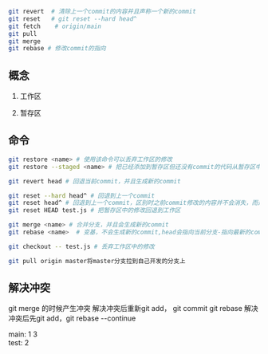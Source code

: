 ```bash
git revert  # 清除上一个commit的内容并且声称一个新的commit
git reset   # git reset --hard head^ 
git fetch    # origin/main
git pull
git merge
git rebase # 修改commit的指向
```
## 概念
1. 工作区

2. 暂存区
   
## 命令
```bash
git restore <name> # 使用该命令可以丢弃工作区的修改
git restore --staged <name> # 把已经添加到暂存区但还没有commit的代码从暂存区中去除

git revert head # 回退当前commit，并且生成新的commit

git reset --hard head^ # 回退到上一个commit
git reset head^ # 回退到上一个commit，区别时之前commit修改的内容并不会消失，而是保存在工作目录中
git reset HEAD test.js # 把暂存区中的修改回退到工作区

git merge <name> # 合并分支，并且会生成新的commit
git rebase <name>  # 变基，不会生成新的commit,head会指向当前分支-指向最新的commit

git checkout -- test.js # 丢弃工作区中的修改

git pull origin master将master分支拉到自己开发的分支上

```

## 解决冲突 
git merge 的时候产生冲突
解决冲突后重新git add， git commit
git rebase
解决冲突后先git add，git rebase --continue

main: 1  3   
test:    2
